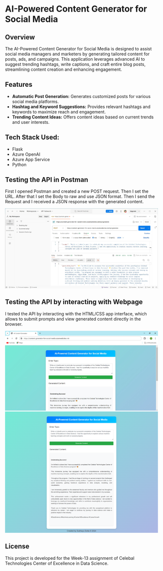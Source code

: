 # AI-Powered Content Generator for Social Media

## Overview

The AI-Powered Content Generator for Social Media is designed to assist social media managers and marketers by generating tailored content for posts, ads, and campaigns. This application leverages advanced AI to suggest trending hashtags, write captions, and craft entire blog posts, streamlining content creation and enhancing engagement.

## Features

- **Automatic Post Generation:** Generates customized posts for various social media platforms.
- **Hashtag and Keyword Suggestions:** Provides relevant hashtags and keywords to maximize reach and engagement.
- **Trending Content Ideas:** Offers content ideas based on current trends and user interests.

## Tech Stack Used:
- Flask
- Azure OpenAI
- Azure App Service
- Python

## Testing the API in Postman

First I opened Postman and created a new POST request. Then I set the URL. After that I set the Body to raw and use JSON format. Then I send the Request and I received a JSON response with the generated content. 

![Alt Text](./Images/Postman_API.jpg)

## Testing the API by interacting with Webpage
I tested the API by interacting with the HTML/CSS app interface, which allows to submit prompts and view generated content directly in the browser.

![Alt Text](./Images/Webpage2.png)
![Alt Text](./Images/Webpage.png)

## License
This project is developed for the Week-13 assignment of Celebal Technologies Center of Excellence in Data Science. 
